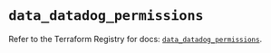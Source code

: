 # `data_datadog_permissions`

Refer to the Terraform Registry for docs: [`data_datadog_permissions`](https://registry.terraform.io/providers/datadog/datadog/3.47.0/docs/data-sources/permissions).
